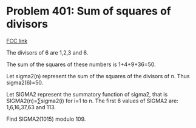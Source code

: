 # Problem 401: Sum of squares of divisors

[FCC link](https://www.freecodecamp.org/learn/coding-interview-prep/project-euler/problem-401-sum-of-squares-of-divisors)

The divisors of 6 are 1,2,3 and 6.

The sum of the squares of these numbers is 1+4+9+36=50.

Let sigma2(n) represent the sum of the squares of the divisors of n. Thus
sigma2(6)=50.

Let SIGMA2 represent the summatory function of sigma2, that is
SIGMA2(n)=∑sigma2(i) for i=1 to n. The first 6 values of SIGMA2 are:
1,6,16,37,63 and 113.

Find SIGMA2(1015) modulo 109.
